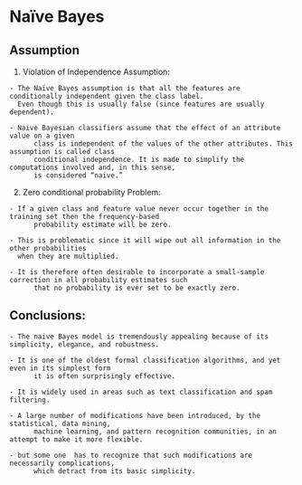 # Naïve Bayes

## Assumption

  1. Violation of Independence Assumption:
      
	- The Naïve Bayes assumption is that all the features are conditionally independent given the class label. 
	  Even though this is usually false (since features are usually dependent).
              
	- Naive Bayesian classifiers assume that the effect of an attribute value on a given 
          class is independent of the values of the other attributes. This assumption is called class 
          conditional independence. It is made to simplify the computations involved and, in this sense, 
          is considered “naive.”

  2. Zero conditional probability Problem:
      
	- If a given class and feature value never occur together in the training set then the frequency-based 
          probability estimate will be zero.
            
	- This is problematic since it will wipe out all information in the other probabilities 
	  when they are multiplied. 
          
	- It is therefore often desirable to incorporate a small-sample correction in all probability estimates such 
          that no probability is ever set to be exactly zero.

## Conclusions:
	- The naive Bayes model is tremendously appealing because of its simplicity, elegance, and robustness.
      
	- It is one of the oldest formal classification algorithms, and yet even in its simplest form 
          it is often surprisingly effective.
      
	- It is widely used in areas such as text classification and spam filtering. 
      
	- A large number of modifications have been introduced, by the statistical, data mining, 
          machine learning, and pattern recognition communities, in an attempt to make it more flexible.
        
	- but some one  has to recognize that such modifications are necessarily complications, 
          which detract from its basic simplicity.

